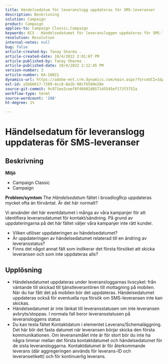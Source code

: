 ```yaml
---
title: Händelsedatum för leveranslogg uppdateras för SMS-leveranser
description: Beskrivning
solution: Campaign
product: Campaign
applies-to: Campaign Classic,Campaign
keywords: KCS - Händelsedatumet för leveransloggen uppdateras för SMS-leveranser.
resolution: Resolution
internal-notes: null
bug: false
article-created-by: Tanay Sharma .
article-created-date: 10/4/2022 2:01:07 PM
article-published-by: Tanay Sharma .
article-published-date: 10/4/2022 2:12:45 PM
version-number: 3
article-number: KA-16021
dynamics-url: https://adobe-ent.crm.dynamics.com/main.aspx?forceUCI=1&pagetype=entityrecord&etn=knowledgearticle&id=35c58ef9-ec43-ed11-bba2-0022480868ff
exl-id: a5b66617-7209-4cc8-8e2b-98cf6590e28e
source-git-commit: 9c971ee2ceef8f48902d857145545ef173f3752a
workflow-type: tm+mt
source-wordcount: '288'
ht-degree: 1%

---
```


# Händelsedatum för leveranslogg uppdateras för SMS-leveranser

## Beskrivning

<b>Miljö</b>
- Campaign Classic
- Campaign

<b>Problem/symtom</b>
The *Händelsedatum* fältet i broadlogRcp uppdateras mycket ofta än förväntat. Är det här normalt?

Vi använder det här eventdatumet i många av våra kampanjer för att identifiera leveransdatumet för kontakt/sändning. På grund av uppdateringarna på det här fältet väljer våra kampanjer inte rätt kunder.

- Vilken utlöser uppdateringen av händelsedatumet?
- Är uppdateringen av händelsedatumet relaterad till en ändring av leveransstatus?
- Finns det något annat fält som indikerar det första försöket att skicka leveransen och som inte uppdateras alls?





## Upplösning


- Händelsedatumet uppdateras under leveransloggarnas livscykel: från väntande till skickad till tjänstleverantören till mottagning på mobilen. När du har fått det på mobilen bör det uppdateras. Händelsedatumet uppdateras också för eventuella nya försök om SMS-leveransen inte kan skickas.
- Händelsedatumet är inte länkat till leveransstatusen om inte leveransen avbryts/stoppas. I normala fall beror leveransstatusen på leveransloggens status
- Du kan testa fältet Kontaktdatum i elementet Leverans/Schemaläggning. Det här blir det fasta datumet när leveransen börjar skicka den första kommunikationen. Om leveransmålet inte är för stort bör du inte ha några timmar mellan det första kontaktdatumet och händelsedatumet för de sista leveransloggarna. Kontaktdatumet är för återkommande leverans (där aggregeringen används för leverans-ID och leveransetikett) och för kontinuerlig leverans.
